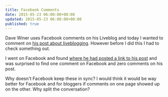 ```yaml
---
title: Facebook Comments
date: 2015-05-23 06:00:00+00:00
updated: 2015-05-23 06:00:00+00:00
published: true
---
```


Dave Winer uses Facebook comments on his Liveblog and today I wanted to comment on [his post about liveblogging](http://liveblog.co/users/davewiner/2015/05/22/thePointOfLiveblogging.html). However before I did this I had to check something out.

I went on Facebook and found [where he had posted a link to his post](https://www.facebook.com/dave.winer.12/posts/350709271803151) and was surprised to find one comment on Facebook and zero comments on his post.

Why doesn't Facebook keep these in sync? I would think it would be way better for Facebook and for bloggers if comments on one page showed up on the other. Why split the conversation?

